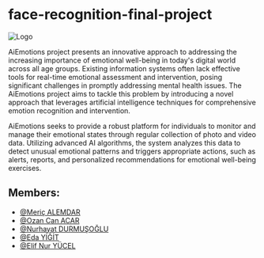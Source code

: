 # face-recognition-final-project

![Logo](https://www.resimupload.org/images/2024/04/28/AiEmotions-Logo2-1.md.png)

AiEmotions project presents an innovative approach to addressing the increasing importance of emotional well-being in today's digital world across all age groups. Existing information systems often lack effective tools for real-time emotional assessment and intervention, posing significant challenges in promptly addressing mental health issues. The AiEmotions project aims to tackle this problem by introducing a novel approach that leverages artificial intelligence techniques for comprehensive emotion recognition and intervention.

AiEmotions seeks to provide a robust platform for individuals to monitor and manage their emotional states through regular collection of photo and video data. Utilizing advanced AI algorithms, the system analyzes this data to detect unusual emotional patterns and triggers appropriate actions, such as alerts, reports, and personalized recommendations for emotional well-being exercises.

## Members:
* [@Meriç ALEMDAR](https://github.com/alemdarwilson)
* [@Ozan Can ACAR](https://github.com/OzanCanAcarSoft)
* [@Nurhayat DURMUŞOĞLU](https://github.com/nurhayatdrmsglu)
* [@Eda YİĞİT](https://github.com/edayigit)
* [@Elif Nur YÜCEL](https://github.com/yucelfnur)
